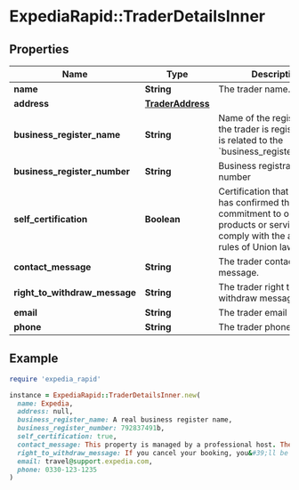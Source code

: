 # ExpediaRapid::TraderDetailsInner

## Properties

| Name | Type | Description | Notes |
| ---- | ---- | ----------- | ----- |
| **name** | **String** | The trader name. | [optional] |
| **address** | [**TraderAddress**](TraderAddress.md) |  | [optional] |
| **business_register_name** | **String** | Name of the register where the trader is registered, and is related to the &#x60;business_register_number&#x60;  | [optional] |
| **business_register_number** | **String** | Business registration number  | [optional] |
| **self_certification** | **Boolean** | Certification that the trader has confirmed their commitment to only offer products or services that comply with the applicable rules of Union law.  | [optional] |
| **contact_message** | **String** | The trader contact message. | [optional] |
| **right_to_withdraw_message** | **String** | The trader right to withdraw message. | [optional] |
| **email** | **String** | The trader email address. | [optional] |
| **phone** | **String** | The trader phone number. | [optional] |

## Example

```ruby
require 'expedia_rapid'

instance = ExpediaRapid::TraderDetailsInner.new(
  name: Expedia,
  address: null,
  business_register_name: A real business register name,
  business_register_number: 792837491b,
  self_certification: true,
  contact_message: This property is managed by a professional host. The provision of housing is linked to their trade, business or profession.,
  right_to_withdraw_message: If you cancel your booking, you&#39;ll be subject to the property&#39;s cancellation policy. In accordance with EU regulations about consumer rights, property booking services are not subject to the right to withdraw.,
  email: travel@support.expedia.com,
  phone: 0330-123-1235
)
```

